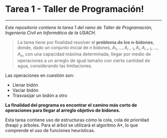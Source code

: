 # Tarea 1 - Taller de Programación!
***
*Este repositorio contiene la tarea 1 del ramo de Taller de Programación, Ingeniería Civil en Informática de la USACH.*

> La tarea tiene por finalidad resolver el **problema de los n-bidones**, donde, dado un conjunto inicial de $n$ bidones, $A_1, \dots, A_{i-1}, A_i, A_{i+1}, \dots, A_n$, con una capacidad máxima determinada, llegar por medio de operaciones a un arreglo de igual tamaño con cierta cantidad de agua, considerando las limitaciones.

Las operaciones en cuestión son:
- Llenar bidón
- Vaciar bidón
- Trasvasijar un bidón a otro

**La finalidad del programa es encontrar el camino más corto de operaciones para llegar al arreglo objetivo de bidones.**

Esta tarea contiene uso de estructuras cómo la cola, cola de prioridad (heap) y árboles. Para el árbol se utilizará el algoritmo A*, lo que comprende el uso de funciones heurísticas.